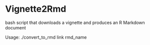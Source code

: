 # Vignette2Rmd
bash script that downloads a vignette and produces an R Markdown document

Usage: ./convert_to_rmd link rmd_name
